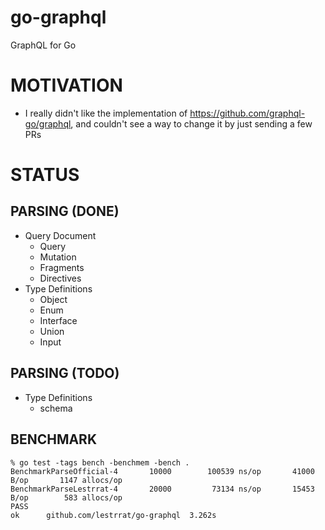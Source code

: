 # go-graphql

GraphQL for Go

# MOTIVATION

* I really didn't like the implementation of https://github.com/graphql-go/graphql, and couldn't see a way to change it by just sending a few PRs

# STATUS

## PARSING (DONE)

* Query Document
  * Query
  * Mutation
  * Fragments
  * Directives
* Type Definitions
  * Object
  * Enum
  * Interface
  * Union
  * Input

## PARSING (TODO)

* Type Definitions
  * schema

## BENCHMARK

```
% go test -tags bench -benchmem -bench .
BenchmarkParseOfficial-4       10000        100539 ns/op       41000 B/op       1147 allocs/op
BenchmarkParseLestrrat-4       20000         73134 ns/op       15453 B/op        583 allocs/op
PASS
ok      github.com/lestrrat/go-graphql  3.262s
```
